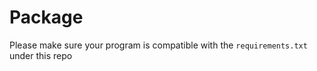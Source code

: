 Package
===

Please make sure your program is compatible with the `requirements.txt` under this repo
